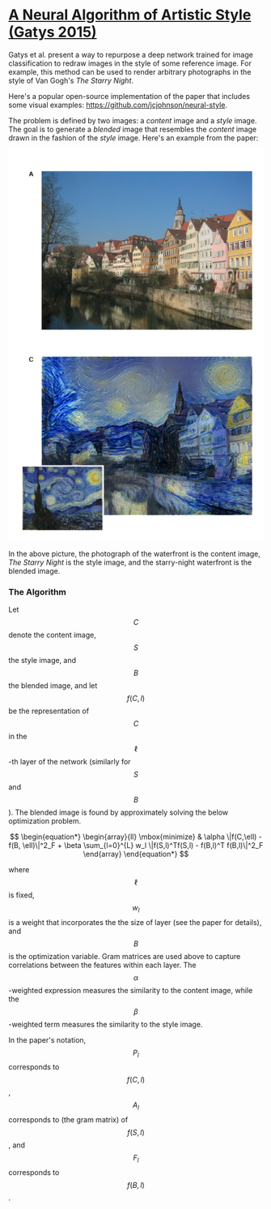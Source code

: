 # [A Neural Algorithm of Artistic Style (Gatys 2015)](https://arxiv.org/abs/1508.06576)
Gatys et al. present a way to repurpose a deep network trained for image 
classification to redraw images in the style of some reference image. 
For example, this method can be used to render arbitrary photographs in the
style of Van Gogh's _The Starry Night_.

Here's a popular open-source implementation of the paper that includes some
visual examples: <https://github.com/jcjohnson/neural-style>.

The problem is defined by two images: a _content_ image and a _style_ image.
The goal is to generate a _blended_ image that resembles the _content_ image
drawn in the fashion of the _style_ image. Here's an example from the paper:

![Starry Night Neural Style](../assets/starry_night_neural_style.jpg)

In the above picture, the photograph of the waterfront is the content image,
_The Starry Night_ is the style image, and the starry-night waterfront is the
blended image.

### The Algorithm 
Let $$C$$ denote the content image, $$S$$ the style image, and $$B$$ the blended
image, and let $$f(C, l)$$ be the representation of $$C$$ in the $$\ell$$-th
layer of the network (similarly for $$S$$ and $$B$$). The blended image is
found by approximately solving the below optimization problem.

$$
\begin{equation*}
\begin{array}{ll}
\mbox{minimize} & \alpha \|f(C,\ell) - f(B, \ell)\|^2_F +
    \beta \sum_{l=0}^{L} w_l \|f(S,l)^Tf(S,l) - f(B,l)^T f(B,l)\|^2_F
\end{array}
\end{equation*}
$$

where $$\ell$$ is fixed, $$w_l$$ is a weight that incorporates the the size
of layer (see the paper for details), and $$B$$ is the optimization variable.
Gram matrices are used above to capture correlations between the features
within each layer. The $$\alpha$$-weighted expression measures the similarity
to the content image, while the $$\beta$$-weighted term measures the similarity
to the style image.

In the paper's notation, $$P_l$$ corresponds to $$f(C,l)$$, $$A_l$$
corresponds to (the gram matrix) of $$f(S,l)$$, and $$F_l$$ corresponds
to $$f(B,l)$$.
